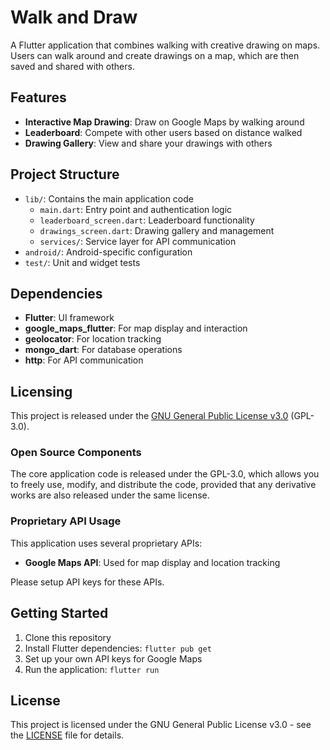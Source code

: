 # Walk and Draw

A Flutter application that combines walking with creative drawing on maps. Users can walk around and create drawings on a map, which are then saved and shared with others.

## Features

- **Interactive Map Drawing**: Draw on Google Maps by walking around
- **Leaderboard**: Compete with other users based on distance walked
- **Drawing Gallery**: View and share your drawings with others

## Project Structure

- `lib/`: Contains the main application code
  - `main.dart`: Entry point and authentication logic
  - `leaderboard_screen.dart`: Leaderboard functionality
  - `drawings_screen.dart`: Drawing gallery and management
  - `services/`: Service layer for API communication
- `android/`: Android-specific configuration
- `test/`: Unit and widget tests

## Dependencies

- **Flutter**: UI framework
- **google_maps_flutter**: For map display and interaction
- **geolocator**: For location tracking
- **mongo_dart**: For database operations
- **http**: For API communication

## Licensing

This project is released under the [GNU General Public License v3.0](LICENSE) (GPL-3.0).

### Open Source Components

The core application code is released under the GPL-3.0, which allows you to freely use, modify, and distribute the code, provided that any derivative works are also released under the same license.

### Proprietary API Usage

This application uses several proprietary APIs:

- **Google Maps API**: Used for map display and location tracking

Please setup API keys for these APIs.

## Getting Started

1. Clone this repository
2. Install Flutter dependencies: `flutter pub get`
3. Set up your own API keys for Google Maps
4. Run the application: `flutter run`

## License

This project is licensed under the GNU General Public License v3.0 - see the [LICENSE](LICENSE) file for details.